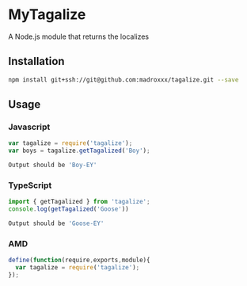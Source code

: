 # MyTagalize
A Node.js module that returns the localizes
## Installation
```sh
npm install git+ssh://git@github.com:madroxxx/tagalize.git --save
```
## Usage
### Javascript
```javascript
var tagalize = require('tagalize');
var boys = tagalize.getTagalized('Boy');
```
```sh
Output should be 'Boy-EY'
```
### TypeScript
```typescript
import { getTagalized } from 'tagalize';
console.log(getTagalized('Goose'))
```
```sh
Output should be 'Goose-EY'
```
### AMD
```javascript
define(function(require,exports,module){
  var tagalize = require('tagalize');
});
```
